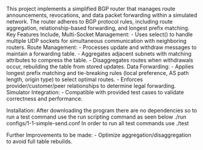 This project implements a simplified BGP router that manages route announcements, revocations, and data packet forwarding within a simulated network.
The router adheres to BGP protocol rules, including route aggregation, relationship-based forwarding, and longest prefix matching.
Key Features Include, 
Multi-Socket Management:
    - Uses select() to handle multiple UDP sockets for simultaneous communication with neighboring routers.
Route Management:
    - Processes update and withdraw messages to maintain a forwarding table.
    - Aggregates adjacent subnets with matching attributes to compress the table.
    - Disaggregates routes when withdrawals occur, rebuilding the table from stored updates.
Data Forwarding:
    - Applies longest prefix matching and tie-breaking rules (local preference, AS path length, origin type) to select optimal routes.
    - Enforces provider/customer/peer relationships to determine legal forwarding.
Simulator Integration: 
    - Compatible with provided test cases to validate correctness and performance.

Installation:
After downloading the program there are no dependencies so to run a test command use the run scripting command as seen below
./run configs/1-1-simple-send.conf
In order to run all test commands use ./test

Further Improvements to be made:
    - Optimize aggregation/disaggregation to avoid full table rebuilds.

